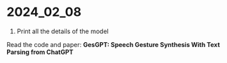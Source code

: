 # 2024_02_08

1. Print all the details of the model



Read the code and paper: **GesGPT: Speech Gesture Synthesis With Text Parsing from ChatGPT**

